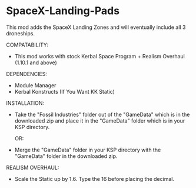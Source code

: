 # SpaceX-Landing-Pads
This mod adds the SpaceX Landing Zones and will eventually include all 3 droneships.


COMPATABILITY:

- This mod works with stock Kerbal Space Program + Realism Overhaul (1.10.1 and above)

DEPENDENCIES:

- Module Manager
- Kerbal Konstructs (If You Want KK Static)

INSTALLATION:

- Take the "Fossil Industries" folder out of the "GameData" which is in the downloaded zip and place it in the "GameData" folder which is in your KSP directory.

	OR:

- Merge the "GameData" folder in your KSP directory with the "GameData" folder in the downloaded zip.

REALISM OVERHAUL:

- Scale the Static up by 1.6. Type the 16 before placing the decimal.
